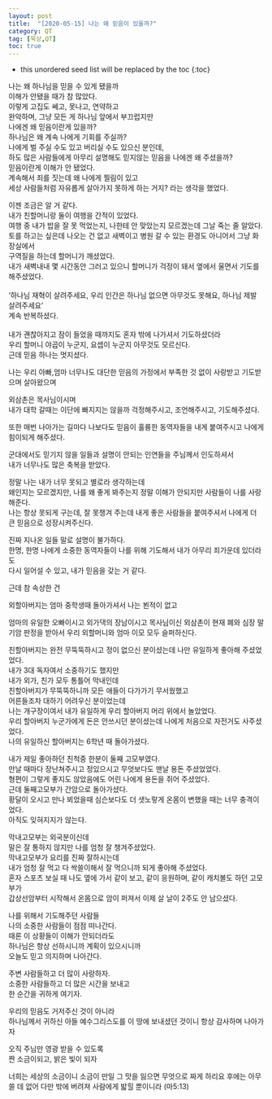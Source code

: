 ```yaml
---
layout: post
title:  "[2020-05-15] 나는 왜 믿음이 있을까?"
category: QT
tag: [묵상,QT]
toc: true
---
```

* this unordered seed list will be replaced by the toc
{:toc}

나는 왜 하나님을 믿을 수 있게 됐을까<br/>
이해가 안됐을 때가 참 많았다.<br/>
이렇게 고집도 쎄고, 못나고, 연약하고<br/>
완악하며,  그냥 모든 게 하나님 앞에서 부끄럽지만<br/>
나에겐 왜 믿음이란게 있을까?<br/>
하나님은 왜 계속 나에게 기회를 주실까?<br/>
나에게 벌 주실 수도 있고 버리실 수도 있으신 분인데,<br/>
하도 많은 사람들에게 아무리 설명해도 믿지않는 믿음을 나에겐 왜 주셨을까?<br/>
믿음이란게 이해가 안 됐었다.<br/>
계속해서 죄를 짓는데 왜 나에게 찔림이 있고<br/>
세상 사람들처럼 자유롭게 살아가지 못하게 하는 거지? 라는 생각을 했었다.

이젠 조금은 알 거 같다.<br/>
내가 친할머니랑 둘이 여행을 간적이 있었다.<br/>
여행 중 내가 밥을 잘 못 먹었는지, 나한테 안 맞았는지 모르겠는데 그날 죽는 줄 알았다.<br/>
토를 하고는 싶은데 나오는 건 없고 새벽이고 병원 갈 수 있는 환경도 아니어서 그냥 화장실에서<br/>
구역질을 하는데 할머니가 깨셨었다.<br/>
내가 새벽내내 몇 시간동안 그러고 있으니 할머니가 걱정이 돼서 옆에서 울면서 기도를 해주셨었다.<br/><br/>
‘하나님 재혁이 살려주세요, 우리 인간은 하나님 없으면 아무것도 못해요, 하나님 제발 살려주세요’<br/>
계속 반복하셨다.<br/><br/>
내가 괜찮아지고 잠이 들었을 때까지도 혼자 밖에 나가셔서 기도하셨더라<br/>
우리 할머니 야곱이 누군지, 요셉이 누군지 아무것도 모르신다.<br/>
근데 믿음 하나는 멋지셨다.<br/>

나는 우리 아빠,엄마 너무나도 대단한 믿음의 가정에서 부족한 것 없이 사랑받고 기도받으며 살아왔으며<br/>

외삼촌은 목사님이시며<br/>
내가 대학 갈때는 이단에 빠지지는 않을까 걱정해주시고, 조언해주시고, 기도해주셨다.<br/>

또한 매번 나아가는 길마다 나보다도 믿음이 훌륭한 동역자들을 내게 붙여주시고 나에게 힘이되게 해주셨다.<br/>

군대에서도 믿기지 않을 일들과 설명이 안되는
인연들을 주님께서 인도하셔서<br/>
내가 너무나도 많은 축복을 받았다.

정말 나는 내가 너무 못되고 별로라 생각하는데<br/>
왜인지는 모르겠지만, 나를 왜 좋게 봐주는지 정말 이해가 안되지만
사람들이 나를 사랑해준다.<br/>
나는 항상 못되게 구는데, 잘 못챙겨 주는데
내게 좋은 사람들을 붙여주셔서
나에게 더 큰 믿음으로 성장시켜주신다.

진짜 지나온 일들 말로 설명이 불가하다.<br/>
한명, 한명 나에게 소중한 동역자들이 나를 위해 기도해서 내가 아무리 죄가운데 있더라도<br/>
다시 일어설 수 있고, 내가 믿음을 갖는 거 같다.

근데 참 속상한 건

외할아버지는 엄마 중학생때 돌아가셔서 나는 뵌적이 없고

엄마의 유일한 오빠이시고 외가댁의 장남이시고 목사님이신 외삼촌이 현재 폐와 심장 말기암 판정을 받아서 우리 외할머니와 엄마 이모 모두 슬퍼하신다.

친할아버지는 완전 무뚝뚝하시고 정이 없으신 분이셨는데 나만 유일하게 좋아해 주셨었었다.<br/>
내가 3대 독자여서 소중하기도 했지만<br/>
내가 외가, 친가 모두 통틀어 막내인데<br/>
친할아버지가 무뚝뚝하니까 모든 애들이 다가가기 무서웠했고 <br/>
어른들조차 대하기 어려우신 분이었는데<br/>
나는 개구장이여서 내가 유일하게 우리 할아버지 머리 위에서 놀았었다.<br/>
우리 할아버지 누군가에게 돈은 안쓰시던 분이셨는데 나에게 처음으로 자전거도 사주셨었다.<br/>
나의 유일하신 할아버지는 6학년 때 돌아가셨다.<br/>

내가 제일 좋아하던 친척중 한분이 둘째 고모부였다.<br/>
만날 때마다 장난쳐주시고 정있으시고 무엇보다도 맨날 용돈 주셨었었다.<br/>
형편이 그렇게 좋지도 않았음에도 어린 나에게 용돈을 쥐어 주셨었다.<br/>
근데 둘째고모부가 간암으로 돌아가셨다.<br/>
황달이 오시고 만나 뵈었을때 심슨보다도 더 샛노랗게 온몸이 변했을 때는 너무 충격이었다.<br/>
아직도 잊혀지지가 않는다.

막내고모부는 외국분이신데<br/>
말은 잘 통하지 않지만 나를 엄청 잘 챙겨주셨었다.<br/>
막내고모부가 요리를 진짜 잘하시는데<br/>
내가 엄청 잘 먹고 다 싹쓸이해서 잘 먹으니까 되게 좋아해 주셨었다.<br/>
혼자 스포츠 보실 때 나도 옆에 가서 같이 보고, 같이 응원하며, 같이 캐치볼도 하던 고모부가<br/>
갑상선암부터 시작해서 온몸으로 암이 퍼져서
이제 살 날이 2주도 안 남으셨다.

나를 위해서 기도해주던 사람들<br/>
나의 소중한 사람들이 점점 떠나간다.<br/>
때론 이 상황들이 이해가 안되더라도<br/>
하나님은 항상 선하시니까 계획이 있으시니까<br/>
오늘도 믿고 의지하며 나아간다.<br/>

주변 사람들하고 더 많이 사랑하자.<br/>
소중한 사람들하고 더 많은 시간을 보내고<br/>
한 순간을 귀하게 여기자.<br/>

우리의 믿음도 거저주신 것이 아니라 <br/>
하나님께서 귀하신 아들 예수그리스도를 이 땅에 보내셨던 것이니 항상 감사하며 나아가자

오직 주님만 영광 받을 수 있도록<br/>
짠 소금이되고, 밝은 빛이 되자<br/>

너희는 세상의 소금이니 소금이 만일 그 맛을 잃으면 무엇으로 짜게 하리요 후에는 아무 쓸 데 없어 다만 밖에 버려져 사람에게 밟힐 뿐이니라 (마5:13)